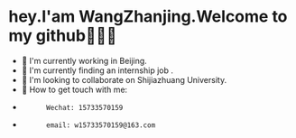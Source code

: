 <h1>hey.I'am WangZhanjing.Welcome to my github🤔🤔🤔</h1>

- 🔭 I'm currently working in Beijing.
- 🌱 I'm currently finding an internship job .
- 👯 I'm looking to collaborate on Shijiazhuang University.
- 💬 How to get touch with me:
-           Wechat: 15733570159  
-           email: w15733570159@163.com
